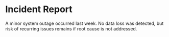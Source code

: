 # Incident Report

A minor system outage occurred last week. No data loss was detected, but risk of recurring issues remains if root cause is not addressed.
